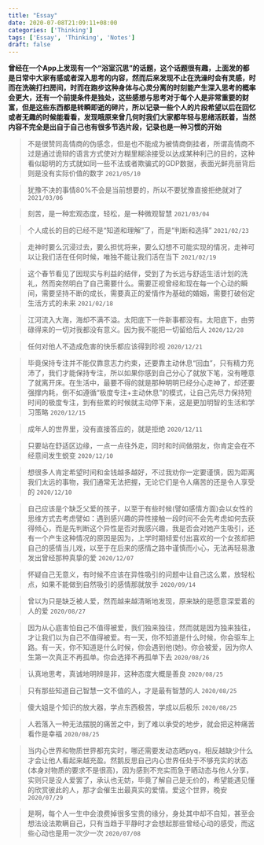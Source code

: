 ```yaml
---
title: "Essay"
date: 2020-07-08T21:09:11+08:00
categories: ['Thinking']
tags: ['Essay', 'Thinking', 'Notes']
draft: false
---
```


**曾经在一个App上发现有一个“浴室沉思”的话题，这个话题很有趣，上面发的都是日常中大家有感或者深入思考的内容，然而后来发现不止在洗澡时会有灵感，时而在洗碗打扫房间，时而在跑步这种身体与心灵分离的时刻能产生深入思考的概率会更大，还有一个前提条件是独处，这些感想与思考对于每个人是非常重要的财富，但是这些东西都是转瞬即逝的碎片，所以记录一些个人的片段希望以后在回忆或者无趣的时候能看看，发现哦原来曾几何时我们大家都年轻与思绪活跃着，当然内容不完全是出自于自己也有很多节选片段，记录也是一种习惯的开始**



>不是很赞同高情商的伪感念，但是也不能成为被情商倒挂者，所谓高情商不过是通过诡辩的语言方式使对方糊里糊涂接受以达成某种利己的目的，这种看似聪明的方式就如同一些不法或者欺骗式的GDP数据，表面光鲜亮丽背后则是没有实际价值的数字  `2021/05/10`

>犹豫不决的事情80%不会是当前想要的，所以不要犹豫直接拒绝就对了   `2021/03/06`

>刻苦，是一种宏观态度，轻松，是一种微观智慧  `2021/03/04`

>个人成长的目的已经不是“知道和理解”了，而是“判断和选择”  `2021/02/23`

>走神时要么沉浸过去，要么担忧将来，要么幻想不可能实现的情况，走神可以让我们活在任何时候，唯独不能让我们活在当下    `2021/02/19`

>这个春节看见了因现实与利益的结伴，受到了为长远与舒适生活计划的洗礼，然而突然明白了自己需要什么。需要正视曾经和现在每一个心动的瞬间，需要坚持不断的成长，需要真正的爱情作为基础的婚姻，需要打破俗定生活方式的未来   `2021/02/18`

>江河流入大海，海却不满不溢。太阳底下一件新事都没有。太阳底下，由劳碌得来的一切对我都没有意义。因为我不能把一切留给后人    `2020/12/28`

>任何对他人不造成危害的快乐都应该得到珍视   `2020/12/21`

>毕竟保持专注并不能仅靠意志力约束，还要靠主动休息“回血”，只有精力充沛了，我们才能保持专注，所以如果你感到自己分心了就放下笔，没有睡意了就离开床。在生活中，最要不得的就是那种明明已经分心走神了，却还要强撑内耗，倒不如遵循“极度专注+主动休息”的模式，让自己先尽力保持短时间的极度专注，到有些累的时候就主动停下来，这是更加明智的生活和学习策略 `2020/12/15`

>成年人的世界里，没有直接答应的，就是拒绝   `2020/12/11`

>只要站在舒适区边缘，一点一点往外走，同时和时间做朋友，你肯定会在不经意间发生蜕变   `2020/12/10`

>想很多人肯定希望时间和金钱越多越好，不过我劝你一定要谨慎，因为距离我们太远的事物，我们通常无法把握，无论它们是令人痛苦的还是令人享受的    `2020/12/10`

>自己应该是个缺乏父爱的孩子，以至于有些时候(譬如感情方面)会以女性的思维方式去考虑譬如：遇到感兴趣的异性接触一段时间不会先考虑如何去获得倾心，而是先判断这个异性是否对我感兴趣，我是否会对她产生吸引，还有一个产生这种情况的原因是因为，上学时期倾爱付出喜欢的一个女孩却把自己的感情当儿戏，以至于在后来的感情之路中谨慎而小心，无法再轻易激发出曾经那种真挚的爱   `2020/12/07`

>怀疑自己无意义，有时候不应该在异性吸引的问题中让自己这么累，放轻松点，如果不能做到自然吸引的感情那就放手   `2020/09/14`

>曾以为只是缺乏被人爱，然而越来越清晰地发现，原来缺的是愿意深爱着的人的爱   `2020/08/27`

>因为从心底害怕自己不值得被爱，我们独来独往，然而就是因为独来独往，才让我们以为自己不值得被爱。有一天，你不知道是什么时候，你会驱车上路。有一天，你不知道是什么时候，你会遇到他(她)。你会被爱，因为你人生第一次真正不再孤单。你会选择不再孤单下去  `2020/08/26`

>认真地思考，真诚地明辨是非，这种态度大概是善良    `2020/08/25`

>只有那些知道自己智慧一文不值的人，才是最有智慧的人 `2020/08/25`

>傻大姐是个知识的放大器，学点东西极苦，学成以后极乐 `2020/08/25`

>人若落入一种无法摆脱的痛苦之中，到了难以承受的地步，就会把这种痛苦看作是幸福 `2020/08/25`

>当内心世界和物质世界都充实时，哪还需要发动态晒pyq，相反越缺少什么才会让他人看起来越充盈。然鹅反思自己内心世界任处于不够充实的状态(本身对物质的要求不是很高)，因为感到不充实而急于晒动态与他人分享，实则只是没人爱罢了，承认也无妨，毕竟了解自己是无价的，希望能遇见懂的欣赏彼此的人，那才会催生出最真实的爱情。爱这个世界，晚安 `2020/07/29`

>是啊，每个人一生中会浪费掉很多宝贵的缘分，身处其中却不自知，甚至会想法设法欺瞒自己，只有当趋于平静时才会想起那些曾经心动的感受，而这些心动也是用一次少一次  `2020/07/08`
